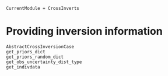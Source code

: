 ```@meta
CurrentModule = CrossInverts
```

# Providing inversion information


```@docs
AbstractCrossInversionCase
get_priors_dict
get_priors_random_dict
get_obs_uncertainty_dist_type
get_indivdata
```

